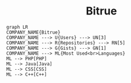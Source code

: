 <h1 align="center">Bitrue</h1>

```mermaid
graph LR
COMPANY_NAME{Bitrue}
COMPANY_NAME ---> U{Users} ---> UN[3]
COMPANY_NAME ---> R{Repositories} ---> RN[5]
COMPANY_NAME ---> G{Gists} ---> GN[1]
COMPANY_NAME ---> ML{Most Used<br>Languages}
ML --> PHP[PHP]
ML --> Java[Java]
ML --> CSS[CSS]
ML --> C++[C++]
```
